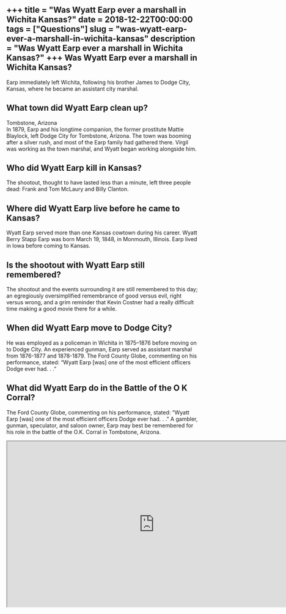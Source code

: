 +++
title = "Was Wyatt Earp ever a marshall in Wichita Kansas?"
date = 2018-12-22T00:00:00
tags = ["Questions"]
slug = "was-wyatt-earp-ever-a-marshall-in-wichita-kansas"
description = "Was Wyatt Earp ever a marshall in Wichita Kansas?"
+++
Was Wyatt Earp ever a marshall in Wichita Kansas?
-------------------------------------------------

Earp immediately left Wichita, following his brother James to Dodge City, Kansas, where he became an assistant city marshal.

What town did Wyatt Earp clean up?
----------------------------------

Tombstone, Arizona  
In 1879, Earp and his longtime companion, the former prostitute Mattie Blaylock, left Dodge City for Tombstone, Arizona. The town was booming after a silver rush, and most of the Earp family had gathered there. Virgil was working as the town marshal, and Wyatt began working alongside him.

Who did Wyatt Earp kill in Kansas?
----------------------------------

The shootout, thought to have lasted less than a minute, left three people dead: Frank and Tom McLaury and Billy Clanton.

Where did Wyatt Earp live before he came to Kansas?
---------------------------------------------------

Wyatt Earp served more than one Kansas cowtown during his career. Wyatt Berry Stapp Earp was born March 19, 1848, in Monmouth, Illinois. Earp lived in Iowa before coming to Kansas.

Is the shootout with Wyatt Earp still remembered?
-------------------------------------------------

The shootout and the events surrounding it are still remembered to this day; an egregiously oversimplified remembrance of good versus evil, right versus wrong, and a grim reminder that Kevin Costner had a really difficult time making a good movie there for a while.

When did Wyatt Earp move to Dodge City?
---------------------------------------

He was employed as a policeman in Wichita in 1875–1876 before moving on to Dodge City. An experienced gunman, Earp served as assistant marshal from 1876-1877 and 1878-1879. The Ford County Globe, commenting on his performance, stated: “Wyatt Earp \[was\] one of the most efficient officers Dodge ever had. . .”

What did Wyatt Earp do in the Battle of the O K Corral?
-------------------------------------------------------

The Ford County Globe, commenting on his performance, stated: “Wyatt Earp \[was\] one of the most efficient officers Dodge ever had. . .” A gambler, gunman, speculator, and saloon owner, Earp may best be remembered for his role in the battle of the O.K. Corral in Tombstone, Arizona.

<iframe allow="accelerometer; autoplay; clipboard-write; encrypted-media; gyroscope; picture-in-picture" allowfullscreen="" class="__youtube_prefs__  epyt-is-override  no-lazyload" data-no-lazy="1" data-origheight="433" data-origwidth="770" data-skipgform_ajax_framebjll="" height="433" id="_ytid_41190" loading="lazy" src="https://www.youtube.com/embed/z-WyKUGRwdQ?enablejsapi=1&autoplay=0&cc_load_policy=0&cc_lang_pref=&iv_load_policy=1&loop=0&modestbranding=0&rel=1&fs=1&playsinline=0&autohide=2&theme=dark&color=red&controls=1&" title="YouTube player" width="770"></iframe>